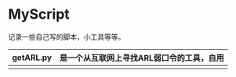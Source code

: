 # MyScript
记录一些自己写的脚本，小工具等等。

| getARL.py | 是一个从互联网上寻找ARL弱口令的工具，自用 |
| --------- | ----------------------------------------- |
|           |                                           |


